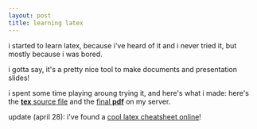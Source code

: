 ```yaml
---
layout: post
title: learning latex
---
```


i started to learn latex, because i've heard of it and i never tried it,
but mostly because i was bored.

i gotta say, it's a pretty nice tool to make documents and presentation slides!

i spent some time playing aroung trying it, and here's what i made: here's the [**tex** source file](/img/latex/first.tex) and the [final **pdf**](/img/latex/first.pdf) on my server.


update (april 28): i've found a [cool latex cheatsheet online](https://wch.github.io/latexsheet)!